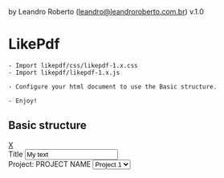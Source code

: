 by Leandro Roberto (leandro@leandroroberto.com.br) v.1.0

# LikePdf

    - Import likepdf/css/likepdf-1.x.css
    - Import likepdf/likepdf-1.x.js

    - Configure your html document to use the Basic structure.

    - Enjoy!

## Basic structure

<div class="likePdf-container">
    <div class="close"><a href="/">X</a></div> 
        <div class="likePdf-header">
            <span>
                    Title
                </span>
            <span class="edit">
                    <input type="text" name="text1" value="My text">
            </span>
        </div>
        <div class="likePdf-body">
            <label>Project: </label><span>PROJECT NAME</span>
            <span class="edit">
                <select name="project" id="project">
                    <option>Project 1</option>
                    <option>Project 2</option>
                </select>
            </span>
        </div>
</div>


